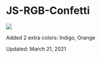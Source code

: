 # JS-RGB-Confetti
<img src="rgb-confetti">
<p>Added 2 extra colors: Indigo, Orange</p>
<p>Updated: March 21, 2021</p>
